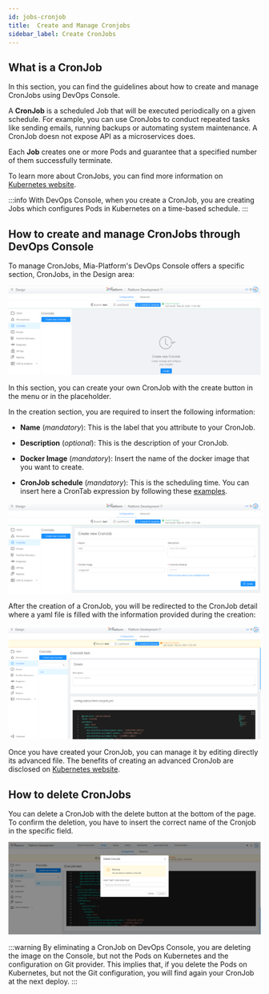 ```yaml
---
id: jobs-cronjob
title:  Create and Manage Cronjobs
sidebar_label: Create CronJobs
---
```

## What is a CronJob

In this section, you can find the guidelines about how to create and manage CronJobs using DevOps Console.

A **CronJob** is a scheduled Job that will be executed periodically on a given schedule. For example, you can use CronJobs to conduct repeated tasks like sending emails, running backups or automating system maintenance. A CronJob doesn not expose API as a microservices does.

Each **Job** creates one or more Pods and guarantee that a specified number of them successfully terminate.

To learn more about CronJobs, you can find more information on [Kubernetes website](https://kubernetes.io/docs/concepts/workloads/controllers/cron-jobs/).

:::info
With DevOps Console, when you create a CronJob, you are creating Jobs which configures Pods in Kubernetes on a time-based schedule.
:::

## How to create and manage CronJobs through DevOps Console

 To manage CronJobs, Mia-Platform's DevOps Console offers a specific section, CronJobs, in the Design area:

 ![cronjobs-placeholder](img/cronjobs-placeholder.png)

 In this section, you can create your own CronJob with the create button in the menu or in the placeholder.

 In the creation section, you are required to insert the following information:

* **Name** (*mandatory*): This is the label that you attribute to your CronJob.
  
* **Description** (*optional*): This is the description of your CronJob.
  
* **Docker Image** (*mandatory*): Insert the name of the docker image that you want to create.

* **CronJob schedule** (*mandatory*):  This is the scheduling time. You can insert here a CronTab expression by following these [examples](https://crontab.guru/examples.html).

 ![cronjobs-create](img/cronjobs-create.png)

 After the creation of a CronJob, you will be redirected to the CronJob detail where a yaml file is filled with the information provided during the creation:

 ![cronjobs-detail](img/cronjobs-detail.png)

Once you have created your CronJob, you can manage it by editing directly its advanced file. The benefits of creating an advanced CronJob are disclosed on [Kubernetes website](https://kubernetes.io/docs/tasks/job/automated-tasks-with-cron-jobs/#writing-a-cron-job-spec).

## How to delete CronJobs

You can delete a CronJob with the delete button at the bottom of the page. To confirm the deletion, you have to insert the correct name of the Cronjob in the specific field.

 ![cronjob-delete](img/cronjobs-delete.png)

:::warning
By eliminating a CronJob on DevOps Console, you are deleting the image on the Console, but not the Pods on Kubernetes and the configuration on Git provider. This implies that, if you delete the Pods on Kubernetes, but not the Git configuration, you will find again your CronJob at the next deploy.
:::
